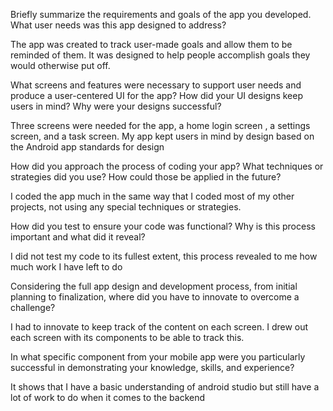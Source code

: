 Briefly summarize the requirements and goals of the app you developed. What user needs was this app designed to address?

The app was created to track user-made goals and allow them to be reminded of them. It was designed to help people accomplish goals they would otherwise put off. 

What screens and features were necessary to support user needs and produce a user-centered UI for the app? How did your UI designs keep users in mind? Why were your designs successful?

Three screens were needed for the app, a home login screen , a settings screen, and a task screen. My app kept users in mind by design based on the Android app standards for design 

How did you approach the process of coding your app? What techniques or strategies did you use? How could those be applied in the future?

I coded the app much in the same way that I coded most of my other projects, not using any special techniques or strategies.

How did you test to ensure your code was functional? Why is this process important and what did it reveal?

I did not test my code to its fullest extent, this process revealed to me how much work I have left to do 

Considering the full app design and development process, from initial planning to finalization, where did you have to innovate to overcome a challenge?

I had to innovate to keep track of the content on each screen. I drew out each screen with its components to be able to track this. 

In what specific component from your mobile app were you particularly successful in demonstrating your knowledge, skills, and experience?

It shows that I have a basic understanding of android studio but still have a lot of work to do when it comes to the backend
